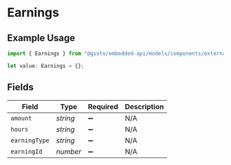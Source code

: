 # Earnings

## Example Usage

```typescript
import { Earnings } from "@gusto/embedded-api/models/components/externalpayroll.js";

let value: Earnings = {};
```

## Fields

| Field              | Type               | Required           | Description        |
| ------------------ | ------------------ | ------------------ | ------------------ |
| `amount`           | *string*           | :heavy_minus_sign: | N/A                |
| `hours`            | *string*           | :heavy_minus_sign: | N/A                |
| `earningType`      | *string*           | :heavy_minus_sign: | N/A                |
| `earningId`        | *number*           | :heavy_minus_sign: | N/A                |